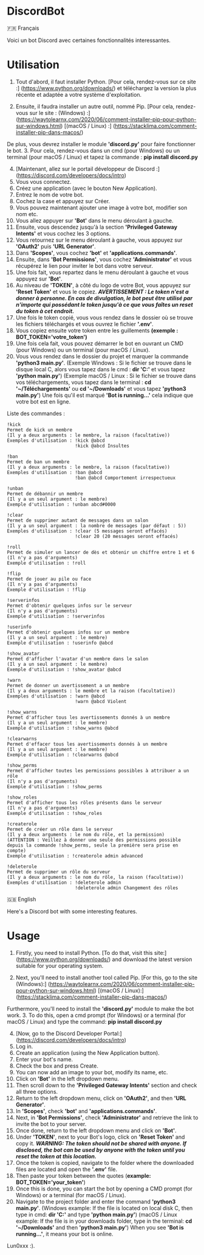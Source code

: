 # DiscordBot

🇫🇷 Français

Voici un bot Discord avec certaines fonctionnalités interessantes.

# Utilisation

1. Tout d'abord, il faut installer Python.
[Pour cela, rendez-vous sur ce site :] (https://www.python.org/downloads/) et téléchargez la version la plus récente et adaptée a votre système d'exploitation.

2. Ensuite, il faudra installer un autre outil, nommé Pip.
[Pour cela, rendez-vous sur le site : (Windows) :] (https://waytolearnx.com/2020/06/comment-installer-pip-pour-python-sur-windows.html)
                                     [(macOS / Linux) :] (https://stacklima.com/comment-installer-pip-dans-macos/)

De plus, vous devrez installer le module **'discord.py'** pour faire fonctionner le bot.
3. Pour cela, rendez-vous dans un cmd (pour Windows) ou un terminal (pour macOS / Linux) et tapez la commande : **pip install discord.py**

4. [Maintenant, allez sur le portail développeur de Discord :] (https://discord.com/developers/docs/intro)
5. Vous vous connectez.
6. Créez une application (avec le bouton New Application).
7. Entrez le nom de votre bot.
8. Cochez la case et appuyez sur Créer.
9. Vous pouvez maintenant ajouter une image à votre bot, modifier son nom etc.
10. Vous allez appuyer sur **'Bot'** dans le menu déroulant à gauche.
11. Ensuite, vous descendez jusqu'à la section **'Privileged Gateway Intents'** et vous cochez les 3 options.
12. Vous retournez sur le menu déroulant à gauche, vous appuyez sur **'OAuth2'** puis **'URL Generator'**.
13. Dans **'Scopes'**, vous cochez **'bot'** et **'applications.commands'**.
14. Ensuite, dans **'Bot Permissions'**, vous cochez **'Administrator'** et vous récupérez le lien pour inviter le bot dans votre serveur.
15. Une fois fait, vous repartez dans le menu déroulant à gauche et vous appuyez sur **'Bot'**.
16. Au niveau de **'TOKEN'**, à côté du logo de votre Bot, vous appuyez sur **'Reset Token'** et vous le copiez.
***AVERTISSEMENT : Le token n'est a donner à personne. En cas de divulgation, le bot peut être utilisé par n'importe qui possédant le token jusqu'à ce que vous faîtes un reset du token à cet endroit.***
17. Une fois le token copié, vous vous rendez dans le dossier où se trouve les fichiers téléchargés et vous ouvrez le fichier **'.env'**.
18. Vous copiez ensuite votre token entre les guillements **(exemple : BOT_TOKEN='votre_token')**
19. Une fois cela fait, vous pouvez démarrer le bot en ouvrant un CMD (pour Windows) ou un terminal (pour macOS / Linux).
20. Vous vous rendez dans le dossier du projet et marquer la commande **'python3 main.py'**.
(Exemple Windows : Si le fichier se trouve dans le disque local C, alors vous tapez dans le cmd : **dir 'C:'** et vous tapez **'python main.py'**)
(Exemple macOS / Linux : Si le fichier se trouve dans vos téléchargements, vous tapez dans le terminal : **cd '~/Téléchargements'** ou **cd '~/Downloads'** et vous tapez **'python3 main.py'**)
Une fois qu'il est marqué **'Bot is running...'** cela indique que votre bot est en ligne.

Liste des commandes : 
    
    !kick
    Permet de kick un membre
    (Il y a deux arguments : le membre, la raison (facultative))
    Exemples d'utilisation : !kick @abcd
                             !kick @abcd Insultes

    !ban
    Permet de ban un membre
    (Il y a deux arguments : le membre, la raison (facultative))
    Exemples d'utilisation : !ban @abcd
                             !ban @abcd Comportement irrespectueux

    !unban
    Permet de débannir un membre
    (Il y a un seul argument : le membre)
    Exemple d'utilisation : !unban abcd#0000

    !clear
    Permet de supprimer autant de messages dans un salon
    (Il y a un seul argument : la nombre de messages (par défaut : 5))
    Exemples d'utilisation : !clear (5 messages seront effacés)
                             !clear 20 (20 messages seront effacés)

    !roll
    Permet de simuler un lancer de dès et obtenir un chiffre entre 1 et 6
    (Il n'y a pas d'arguments)
    Exemple d'utilisation : !roll

    !flip
    Permet de jouer au pile ou face
    (Il n'y a pas d'arguments)
    Exemple d'utilisation : !flip

    !serverinfos
    Permet d'obtenir quelques infos sur le serveur
    (Il n'y a pas d'arguments)
    Exemple d'utilisation : !serverinfos

    !userinfo
    Permet d'obtenir quelques infos sur un membre
    (Il y a un seul argument : le membre)
    Exemple d'utilisation : !userinfo @abcd

    !show_avatar
    Permet d'afficher l'avatar d'un membre dans le salon
    (Il y a un seul argument : le membre)
    Exemple d'utilisation : !show_avatar @abcd

    !warn
    Permet de donner un avertissement a un membre
    (Il y a deux arguments : le membre et la raison (facultative))
    Exemples d'utilisation : !warn @abcd
                             !warn @abcd Violent

    !show_warns
    Permet d'afficher tous les avertissements donnés à un membre
    (Il y a un seul argument : le membre)
    Exemple d'utilisation : !show_warns @abcd

    !clearwarns
    Permet d'effacer tous les avertissements donnés à un membre
    (Il y a un seul argument : le membre)
    Exemple d'utilisation : !clearwarns @abcd

    !show_perms
    Permet d'afficher toutes les permissions possibles à attribuer a un rôle
    (Il n'y a pas d'arguments)
    Exemple d'utilisation : !show_perms

    !show_roles
    Permet d'afficher tous les rôles présents dans le serveur
    (Il n'y a pas d'arguments)
    Exemple d'utilisation : !show_roles

    !createrole
    Permet de créer un rôle dans le serveur
    (Il y a deux arguments : le nom du rôle, et la permission) 
    (ATTENTION : Veillez à donner une seule des permissions possible depuis la commande !show_perms, seule la première sera prise en compte)
    Exemple d'utilisation : !createrole admin advanced

    !deleterole
    Permet de supprimer un rôle du serveur
    (Il y a deux arguments : le nom du rôle, la raison (facultative))
    Exemples d'utilisation : !deleterole admin 
                             !deleterole admin Changement des rôles

🇬🇧 English

Here's a Discord bot with some interesting features.

# Usage

1. Firstly, you need to install Python.
[To do that, visit this site:] (https://www.python.org/downloads/) and download the latest version suitable for your operating system.

2. Next, you'll need to install another tool called Pip.
[For this, go to the site (Windows):] (https://waytolearnx.com/2020/06/comment-installer-pip-pour-python-sur-windows.html)
[(macOS / Linux):] (https://stacklima.com/comment-installer-pip-dans-macos/)

Furthermore, you'll need to install the **'discord.py'** module to make the bot work.
3. To do this, open a cmd prompt (for Windows) or a terminal (for macOS / Linux) and type the command: **pip install discord.py**

4. [Now, go to the Discord Developer Portal:] (https://discord.com/developers/docs/intro)
5. Log in.
6. Create an application (using the New Application button).
7. Enter your bot's name.
8. Check the box and press Create.
9. You can now add an image to your bot, modify its name, etc.
10. Click on **'Bot'** in the left dropdown menu.
11. Then scroll down to the **'Privileged Gateway Intents'** section and check all three options.
12. Return to the left dropdown menu, click on **'OAuth2'**, and then **'URL Generator'**.
13. In **'Scopes'**, check **'bot'** and **'applications.commands'**.
14. Next, in **'Bot Permissions'**, check **'Administrator'** and retrieve the link to invite the bot to your server.
15. Once done, return to the left dropdown menu and click on **'Bot'**.
16. Under **'TOKEN'**, next to your Bot's logo, click on **'Reset Token'** and copy it.
***WARNING: The token should not be shared with anyone. If disclosed, the bot can be used by anyone with the token until you reset the token at this location.***
17. Once the token is copied, navigate to the folder where the downloaded files are located and open the **'.env'** file.
18. Then paste your token between the quotes (**example: BOT_TOKEN='your_token'**)
19. Once this is done, you can start the bot by opening a CMD prompt (for Windows) or a terminal (for macOS / Linux).
20. Navigate to the project folder and enter the command **'python3 main.py'**.
(Windows example: If the file is located on local disk C, then type in cmd: **dir 'C:'** and type **'python main.py'**)
(macOS / Linux example: If the file is in your downloads folder, type in the terminal: **cd '~/Downloads'** and then **'python3 main.py'**)
When you see **'Bot is running...'**, it means your bot is online.

Lun0xxx :).
